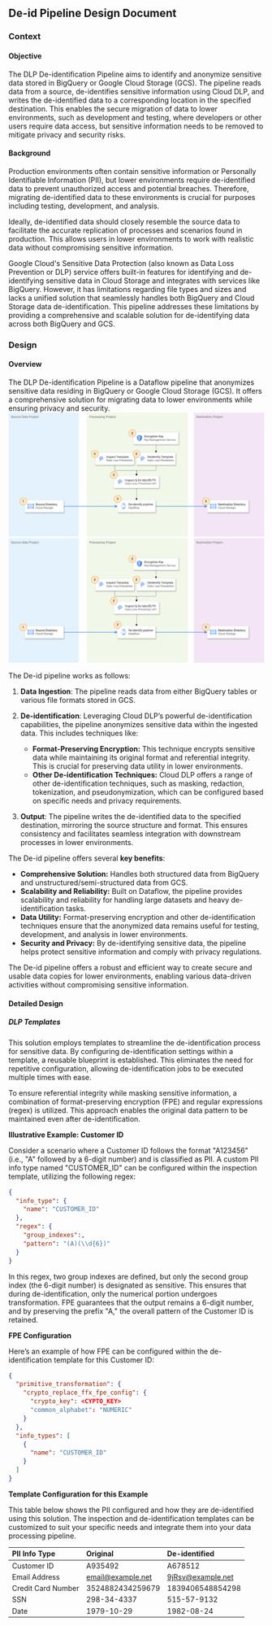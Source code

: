 ## De-id Pipeline Design Document

### Context

#### Objective

The DLP De-identification Pipeline aims to identify and anonymize sensitive data stored in BigQuery or Google Cloud Storage (GCS). The pipeline reads data from a source, de-identifies sensitive information using Cloud DLP, and writes the de-identified data to a corresponding location in the specified destination. This enables the secure migration of data to lower environments, such as development and testing, where developers or other users require data access, but sensitive information needs to be removed to mitigate privacy and security risks.

#### Background

Production environments often contain sensitive information or Personally Identifiable Information (PII), but lower environments require de-identified data to prevent unauthorized access and potential breaches. Therefore, migrating de-identified data to these environments is crucial for purposes including testing, development, and analysis.

Ideally, de-identified data should closely resemble the source data to facilitate the accurate replication of processes and scenarios found in production. This allows users in lower environments to work with realistic data without compromising sensitive information.

Google Cloud's Sensitive Data Protection (also known as Data Loss Prevention or DLP) service offers built-in features for identifying and de-identifying sensitive data in Cloud Storage and integrates with services like BigQuery. However, it has limitations regarding file types and sizes and lacks a unified solution that seamlessly handles both BigQuery and Cloud Storage data de-identification. This pipeline addresses these limitations by providing a comprehensive and scalable solution for de-identifying data across both BigQuery and GCS. 

### Design

#### Overview

The DLP De-identification Pipeline is a Dataflow pipeline that anonymizes sensitive data residing in BigQuery or Google Cloud Storage (GCS). It offers a comprehensive solution for migrating data to lower environments while ensuring privacy and security. 
![GCS mode diagram](diagrams/design_diagram_gcs.png)
![BQ mode diagram](diagrams/design_diagram_gcs.png)

The De-id pipeline works as follows:

1.  **Data Ingestion**: The pipeline reads data from either BigQuery tables or various file formats stored in GCS. 

2.  **De-identification**: Leveraging Cloud DLP’s powerful de-identification capabilities, the pipeline anonymizes sensitive data within the ingested data. This includes techniques like:

    *   **Format-Preserving Encryption:** This technique encrypts sensitive data while maintaining its original format and referential integrity. This is crucial for preserving data utility in lower environments.
    *   **Other De-identification Techniques:** Cloud DLP offers a range of other de-identification techniques, such as masking, redaction, tokenization, and pseudonymization, which can be configured based on specific needs and privacy requirements. 
3.  **Output**: The pipeline writes the de-identified data to the specified destination, mirroring the source structure and format. This ensures consistency and facilitates seamless integration with downstream processes in lower environments. 

The De-id pipeline offers several **key benefits**:

*   **Comprehensive Solution:** Handles both structured data from BigQuery and unstructured/semi-structured data from GCS.
*   **Scalability and Reliability:** Built on Dataflow, the pipeline provides scalability and reliability for handling large datasets and heavy de-identification tasks. 
*   **Data Utility:** Format-preserving encryption and other de-identification techniques ensure that the anonymized data remains useful for testing, development, and analysis in lower environments.
*   **Security and Privacy:** By de-identifying sensitive data, the pipeline helps protect sensitive information and comply with privacy regulations. 

The De-id pipeline offers a robust and efficient way to create secure and usable data copies for lower environments, enabling various data-driven activities without compromising sensitive information. 

#### Detailed Design

##### DLP Templates

This solution employs templates to streamline the de-identification process for sensitive data. By configuring de-identification settings within a template, a reusable blueprint is established. This eliminates the need for repetitive configuration, allowing de-identification jobs to be executed multiple times with ease. 

To ensure referential integrity while masking sensitive information, a combination of format-preserving encryption (FPE) and regular expressions (regex) is utilized. This approach enables the original data pattern to be maintained even after de-identification. 

**Illustrative Example: Customer ID**

Consider a scenario where a Customer ID follows the format "A123456" (i.e., "A" followed by a 6-digit number) and is classified as PII. A custom PII info type named "CUSTOMER\_ID" can be configured within the inspection template, utilizing the following regex:

```json
{
  "info_type": {
    "name": "CUSTOMER_ID"
  },
  "regex": {
    "group_indexes":,
    "pattern": "(A)(\\d{6})"
  }
}
```

In this regex, two group indexes are defined, but only the second group index (the 6-digit number) is designated as sensitive. This ensures that during de-identification, only the numerical portion undergoes transformation. FPE guarantees that the output remains a 6-digit number, and by preserving the prefix "A," the overall pattern of the Customer ID is retained.

**FPE Configuration**

Here’s an example of how FPE can be configured within the de-identification template for this Customer ID: 

```json
{
  "primitive_transformation": {
    "crypto_replace_ffx_fpe_config": {
      "crypto_key": <CYPTO_KEY>
      "common_alphabet": "NUMERIC"
    }
  },
  "info_types": [
    {
      "name": "CUSTOMER_ID"
    }
  ]
}
```

**Template Configuration for this Example**

This table below shows the PII configured and how they are de-identified using this solution. The inspection and de-identification templates can be customized to suit your specific needs and integrate them into your data processing pipeline. 

| **PII Info Type** | **Original** | **De-identified** |
| :----------------- | :----------- | :--------------- |
| Customer ID        | A935492      | A678512          |
| Email Address      | email@example.net | 9jRsv@example.net    |
| Credit Card Number | 3524882434259679 | 1839406548854298     |
| SSN                | 298-34-4337  | 515-57-9132       |
| Date               | 1979-10-29  | 1982-08-24       |

